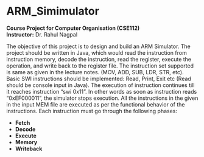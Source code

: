 # ARM_Simimulator 

<b> Course Project for Computer Organisation (CSE112) </b><br>
<b> Instructor:</b> Dr. Rahul Nagpal 

The objective of this project is to design and build an ARM Simulator. The project should be written in Java, which would read the instruction from instruction memory, decode the instruction, read the register, execute the operation, and write back to the register file.
The instruction set supported is same as given in the lecture notes. (MOV, ADD, SUB, LDR, STR, etc). Basic SWI instructions should be implemented: Read, Print, Exit etc (Read should be console input in Java). The execution of instruction continues till it reaches instruction “swi 0x11”. In other words as soon as instruction reads “0xEF000011”, the simulator stops execution.
All the instructions in the given in the input MEM file are executed as per the functional behavior of the instructions. Each instruction must go through the following phases: <br>
<b>
- Fetch <br>
- Decode <br>
- Execute <br>
- Memory <br>
- Writeback <br>
</b>
